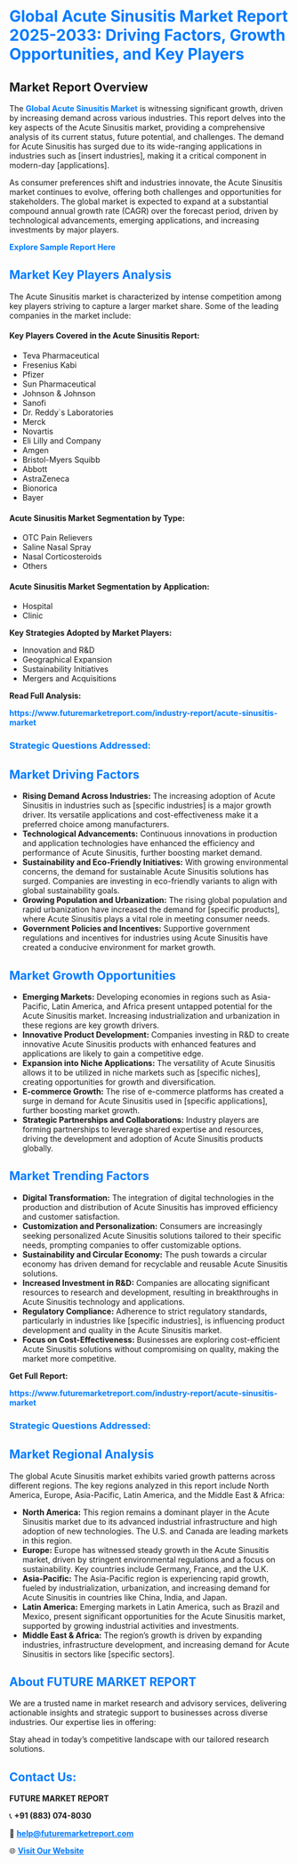 <h1 style="color: #007BFF;">Global Acute Sinusitis Market Report 2025-2033: Driving Factors, Growth Opportunities, and Key Players</h1>

<section id="overview">
<h2>Market Report Overview</h2>
<p>The <a href="https://www.futuremarketreport.com/industry-report/acute-sinusitis-market" style="color: #007BFF; text-decoration: none;"><strong>Global Acute Sinusitis Market</strong></a> is witnessing significant growth, driven by increasing demand across various industries. This report delves into the key aspects of the Acute Sinusitis market, providing a comprehensive analysis of its current status, future potential, and challenges. The demand for Acute Sinusitis has surged due to its wide-ranging applications in industries such as [insert industries], making it a critical component in modern-day [applications].</p>
<p>As consumer preferences shift and industries innovate, the Acute Sinusitis market continues to evolve, offering both challenges and opportunities for stakeholders. The global market is expected to expand at a substantial compound annual growth rate (CAGR) over the forecast period, driven by technological advancements, emerging applications, and increasing investments by major players.</p>
</section>

<section id="overview">
<p><a href="https://www.futuremarketreport.com/request-sample/reportId=79024" style="color: #007BFF; text-decoration: none;"><strong>Explore Sample Report Here</strong></a></p>
</section>

<section id="key-players">
<h2 style="color: #007BFF;">Market Key Players Analysis</h2>
<p>The Acute Sinusitis market is characterized by intense competition among key players striving to capture a larger market share. Some of the leading companies in the market include:</p>
<h4>Key Players Covered in the Acute Sinusitis Report:</h4>
<ul><li>Teva Pharmaceutical</li><li>Fresenius Kabi</li><li>Pfizer</li><li>Sun Pharmaceutical</li><li>Johnson &amp; Johnson</li><li>Sanofi</li><li>Dr. Reddy`s Laboratories</li><li>Merck</li><li>Novartis</li><li>Eli Lilly and Company</li><li>Amgen</li><li>Bristol-Myers Squibb</li><li>Abbott</li><li>AstraZeneca</li><li>Bionorica</li><li>Bayer</li></ul>
<h4>Acute Sinusitis Market Segmentation by Type:</h4>
<ul><li>OTC Pain Relievers</li><li>Saline Nasal Spray</li><li>Nasal Corticosteroids</li><li>Others</li></ul>

<h4>Acute Sinusitis Market Segmentation by Application:</h4>
<ul><li>Hospital</li><li>Clinic</li></ul>
<p><strong>Key Strategies Adopted by Market Players:</strong></p>
<ul>
<li>Innovation and R&D</li>
<li>Geographical Expansion</li>
<li>Sustainability Initiatives</li>
<li>Mergers and Acquisitions</li>
</ul>
</section>

<section>
<p><strong>Read Full Analysis: </strong></p><a href="https://www.futuremarketreport.com/industry-report/acute-sinusitis-market" style="color: #007BFF; text-decoration: none;"><strong>https://www.futuremarketreport.com/industry-report/acute-sinusitis-market</strong></a>
<h3 style="color: #007BFF;">Strategic Questions Addressed:</h3>
</section>

<section id="driving-factors">
<h2 style="color: #007BFF;">Market Driving Factors</h2>
<ul>
<li><strong>Rising Demand Across Industries:</strong> The increasing adoption of Acute Sinusitis in industries such as [specific industries] is a major growth driver. Its versatile applications and cost-effectiveness make it a preferred choice among manufacturers.</li>
<li><strong>Technological Advancements:</strong> Continuous innovations in production and application technologies have enhanced the efficiency and performance of Acute Sinusitis, further boosting market demand.</li>
<li><strong>Sustainability and Eco-Friendly Initiatives:</strong> With growing environmental concerns, the demand for sustainable Acute Sinusitis solutions has surged. Companies are investing in eco-friendly variants to align with global sustainability goals.</li>
<li><strong>Growing Population and Urbanization:</strong> The rising global population and rapid urbanization have increased the demand for [specific products], where Acute Sinusitis plays a vital role in meeting consumer needs.</li>
<li><strong>Government Policies and Incentives:</strong> Supportive government regulations and incentives for industries using Acute Sinusitis have created a conducive environment for market growth.</li>
</ul>
</section>

<section id="growth-opportunities">
<h2 style="color: #007BFF;">Market Growth Opportunities</h2>
<ul>
<li><strong>Emerging Markets:</strong> Developing economies in regions such as Asia-Pacific, Latin America, and Africa present untapped potential for the Acute Sinusitis market. Increasing industrialization and urbanization in these regions are key growth drivers.</li>
<li><strong>Innovative Product Development:</strong> Companies investing in R&D to create innovative Acute Sinusitis products with enhanced features and applications are likely to gain a competitive edge.</li>
<li><strong>Expansion into Niche Applications:</strong> The versatility of Acute Sinusitis allows it to be utilized in niche markets such as [specific niches], creating opportunities for growth and diversification.</li>
<li><strong>E-commerce Growth:</strong> The rise of e-commerce platforms has created a surge in demand for Acute Sinusitis used in [specific applications], further boosting market growth.</li>
<li><strong>Strategic Partnerships and Collaborations:</strong> Industry players are forming partnerships to leverage shared expertise and resources, driving the development and adoption of Acute Sinusitis products globally.</li>
</ul>
</section>

<section id="trending-factors">
<h2 style="color: #007BFF;">Market Trending Factors</h2>
<ul>
<li><strong>Digital Transformation:</strong> The integration of digital technologies in the production and distribution of Acute Sinusitis has improved efficiency and customer satisfaction.</li>
<li><strong>Customization and Personalization:</strong> Consumers are increasingly seeking personalized Acute Sinusitis solutions tailored to their specific needs, prompting companies to offer customizable options.</li>
<li><strong>Sustainability and Circular Economy:</strong> The push towards a circular economy has driven demand for recyclable and reusable Acute Sinusitis solutions.</li>
<li><strong>Increased Investment in R&D:</strong> Companies are allocating significant resources to research and development, resulting in breakthroughs in Acute Sinusitis technology and applications.</li>
<li><strong>Regulatory Compliance:</strong> Adherence to strict regulatory standards, particularly in industries like [specific industries], is influencing product development and quality in the Acute Sinusitis market.</li>
<li><strong>Focus on Cost-Effectiveness:</strong> Businesses are exploring cost-efficient Acute Sinusitis solutions without compromising on quality, making the market more competitive.</li>
</ul>
</section>

<section>
<p><strong>Get Full Report: </strong></p><a href="https://www.futuremarketreport.com/industry-report/acute-sinusitis-market" style="color: #007BFF; text-decoration: none;"><strong>https://www.futuremarketreport.com/industry-report/acute-sinusitis-market</strong></a>
<h3 style="color: #007BFF;">Strategic Questions Addressed:</h3>
</section>


<section id="regional-analysis">
<h2 style="color: #007BFF;">Market Regional Analysis</h2>
<p>The global Acute Sinusitis market exhibits varied growth patterns across different regions. The key regions analyzed in this report include North America, Europe, Asia-Pacific, Latin America, and the Middle East & Africa:</p>
<ul>
<li><strong>North America:</strong> This region remains a dominant player in the Acute Sinusitis market due to its advanced industrial infrastructure and high adoption of new technologies. The U.S. and Canada are leading markets in this region.</li>
<li><strong>Europe:</strong> Europe has witnessed steady growth in the Acute Sinusitis market, driven by stringent environmental regulations and a focus on sustainability. Key countries include Germany, France, and the U.K.</li>
<li><strong>Asia-Pacific:</strong> The Asia-Pacific region is experiencing rapid growth, fueled by industrialization, urbanization, and increasing demand for Acute Sinusitis in countries like China, India, and Japan.</li>
<li><strong>Latin America:</strong> Emerging markets in Latin America, such as Brazil and Mexico, present significant opportunities for the Acute Sinusitis market, supported by growing industrial activities and investments.</li>
<li><strong>Middle East & Africa:</strong> The region’s growth is driven by expanding industries, infrastructure development, and increasing demand for Acute Sinusitis in sectors like [specific sectors].</li>
</ul>
</section>

<footer>
<h2 style="color: #007BFF;">About FUTURE MARKET REPORT</h2>
<p>We are a trusted name in market research and advisory services, delivering actionable insights and strategic support to businesses across diverse industries. Our expertise lies in offering:</p>

<p>Stay ahead in today’s competitive landscape with our tailored research solutions.</p>

<h2 style="color: #007BFF;">Contact Us:</h2>
<p><strong>FUTURE MARKET REPORT</strong></p>
<p>📞 <strong>+91 (883) 074-8030</strong></p>
<p>📧 <strong><a href="mailto:help@futuremarketreport.com" style="color: #007BFF;">help@futuremarketreport.com</a></strong></p>
<p>🌐 <strong><a href="https://www.futuremarketreport.com/" style="color: #007BFF;">Visit Our Website</a></strong></p>
</footer>